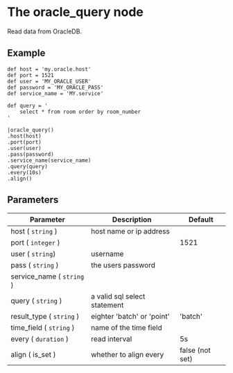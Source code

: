 The oracle_query node
=====================

Read data from OracleDB.

Example
-------
```dfs  
def host = 'my.oracle.host'
def port = 1521
def user = 'MY_ORACLE_USER'
def password = 'MY_ORACLE_PASS'
def service_name = 'MY.service'

def query = '
    select * from room order by room_number
'

|oracle_query()
.host(host)
.port(port)
.user(user)
.pass(password)
.service_name(service_name)
.query(query)
.every(10s)
.align()

```

 
Parameters
----------

| Parameter                 | Description                  | Default         |
|---------------------------|------------------------------|-----------------|
| host ( `string` )         | host name or ip address      |                 |
| port ( `integer` )        |                              | 1521            |
| user ( `string`)          | username                     |                 |
| pass ( `string` )         | the users password           |                 |
| service_name ( `string` ) |                              |                 |
| query ( `string` )        | a valid sql select statement |                 |
| result_type ( `string` )  | eighter 'batch' or 'point'   | 'batch'         |
| time_field ( `string` )   | name of the time field       |                 |
| every ( `duration` )      | read interval                | 5s              |
| align ( is_set )          | whether to align every       | false (not set) |
 
 